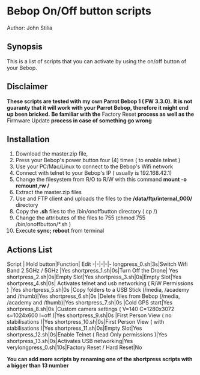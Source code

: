 # Bebop On/Off button scripts

Author: John Stilia


## Synopsis

This is a list of scripts that you can activate by using the on/off button of your Bebop.



## Disclaimer

**These scripts are tested with my own Parrot Bebop 1 ( FW 3.3.0).**
**It is not guaranty that it will work with your Parrot Bebop, therefore it might end up been bricked.**
**Be familiar with the** Factory Reset **process as well as the** Firmware Update **process in case of something go wrong**

## Installation

 1.  Download the master.zip file,
 2.  Press your Bebop's power button four (4) times ( to enable telnet )
 3.  Use your PC/Mac/Linux to connect to the Bebop's Wifi network
 4.  Connect with telnet to your Bebop's IP ( usually is 192.168.42.1)
 5.  Change the filesystem from R/O to R/W with this command **mount -o remount,rw /**
 6.  Extract the master.zip files
 7.  Use and FTP client and uploads the files to the **/data/ftp/internal_000/** directory
 8.  Copy the **.sh** files to the /bin/onoffbutton directory ( cp /)
 9. Change the attributes of the files to 755 (chmod 755 /bin/onoffbutton/\*.sh )
 10. Execute **sync; reboot** from terminal




## Actions List

Script | Hold button|Function| Edit
-|-|-|-|-
longpress_0.sh|3s|Switch Wifi Band 2.5GHz / 5GHz |Yes
shortpress_1.sh|0s|Turn Off the Drone| Yes
shortpress_2.sh|0s|Empty Slot|Yes
shortpress_3.sh|0s|Empty Slot|Yes
shortpress_4.sh|0s| Activates telnet and usb networking ( R/W Permissions ) |Yes
shortpress_5.sh|0s |Copy folders to a USB Stick (/media, /academy and /thumb)|Yes
shortpress_6.sh|0s |Delete files from Bebop (/media, /academy and /thumb)|Yes
shortpress_7.sh|0s |Cold GPS start|Yes
shortpress_8.sh|0s |Custom camera settings ( V=140 C=1280x3072 s=1024x600 I=off )|Yes
shortpress_9.sh|0s |First Person View ( no stabilisations )|Yes
shortpress_10.sh|0s|First Person View ( with stabilisations )|Yes
shortpress_11.sh|0s|Empty Slot|Yes
shortpress_12.sh|0s|Enable Telnet ( Read Only permissions )|Yes
shortpress_13.sh|0s|Activates USB networking|Yes
verylongpress_0.sh|10s|Factory Reset / Hard Reset|No



**You can add more scripts by renaming one of the shortpress scripts with a bigger than 13 number**
